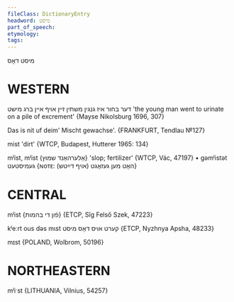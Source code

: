 ```yaml
---
fileClass: DictionaryEntry
headword: מיסט
part_of_speech: 
etymology: 
tags: 
---
```

מיסט
דאָס

WESTERN
========

דער בחור איז גנגין משתין זיין אויף איין ברג מישט
'the young man went to urinate on a pile of excrement'
{Mayse Nikolsburg 1696, 307}

Das is nit uf deim' Mischt gewachse'.
{FRANKFURT, Tendlau №127}

mist 'dirt' {WTCP, Budapest, Hutterer 1965: 134}

mʲíst, mʲist {אַלערהאַנד שמוץ} 'slop; fertilizer' {WTCP, Vác, 47197}
	•	gəmʲistət געמיסטעט {ɴᴏᴛᴇ: (האָט מען געזאָגט (אויף דײַטש}

CENTRAL
========

mʲist {פֿון די בהמות} {ETCP, Sîg Felső Szek, 47223}

kʲeːrt ous dəs mɩst קערט אויס דאָס מיסט {ETCP, Nyzhnya Apsha, 48233}

mɪst {POLAND, Wolbrom, 50196}

NORTHEASTERN
==============

mʲiˑst {LITHUANIA, Vilnius, 54257}